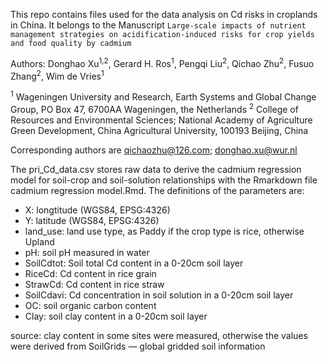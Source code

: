 This repo contains files used for the data analysis on Cd risks in croplands in China.
It belongs to the Manuscript `Large-scale impacts of nutrient management strategies on acidification-induced risks for crop yields and food quality by cadmium`

Authors: Donghao Xu<sup>1,2</sup>, Gerard H. Ros<sup>1</sup>, Pengqi Liu<sup>2</sup>, Qichao Zhu<sup>2</sup>, Fusuo Zhang<sup>2</sup>, Wim de Vries<sup>1</sup>

<sup>1</sup> Wageningen University and Research, Earth Systems and Global Change Group, PO Box 47, 6700AA Wageningen, the Netherlands 
<sup>2</sup> College of Resources and Environmental Sciences; National Academy of Agriculture Green Development, China Agricultural University, 100193 Beijing, China

Corresponding authors are qichaozhu@126.com; donghao.xu@wur.nl 

The pri_Cd_data.csv stores raw data to derive the cadmium regression model for soil-crop and soil-solution relationships with the Rmarkdown file cadmium regression model.Rmd. 
The definitions of the parameters are:
* X: longtitude (WGS84, EPSG:4326)
* Y: latitude (WGS84,  EPSG:4326)
* land_use: land use type, as Paddy if the crop type is rice, otherwise Upland
* pH: soil pH measured in water
* SoilCdtot: Soil total Cd content in a 0-20cm soil layer
* RiceCd: Cd content in rice grain
* StrawCd: Cd content in rice straw
* SoilCdavi: Cd concentration in soil solution in a 0-20cm soil layer
* OC: soil organic carbon content
* Clay: soil clay content in a 0-20cm soil layer

source: clay content in some sites were measured, otherwise the values were derived from SoilGrids — global gridded soil information 
